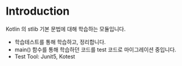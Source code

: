 # Introduction

Kotlin 의 stlib 기본 문법에 대해 학습하는 모듈입니다.

- 학습테스트를 통해 학습하고, 정리합니다. 
- main() 함수를 통해 학습하던 코드를 test 코드로 마이그레이션 중입니다.
- Test Tool: Junit5, Kotest
 